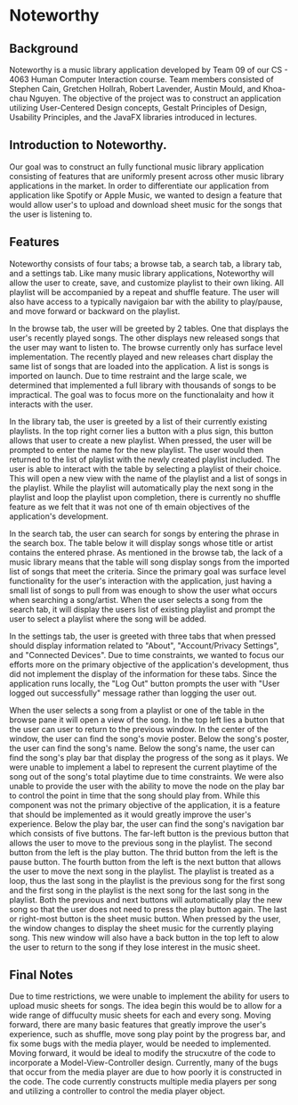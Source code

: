 # Noteworthy

## Background
Noteworthy is a music library application developed by Team 09 of our CS - 4063 Human Computer Interaction course. Team members consisted of Stephen Cain, Gretchen Hollrah, Robert Lavender, Austin Mould, and Khoa-chau Nguyen. The objective of the project was to construct an application utilizing User-Centered Design concepts, Gestalt Principles of Design, Usability Principles, and the JavaFX libraries introduced in lectures.

## Introduction to Noteworthy.
Our goal was to construct an fully functional music library application consisting of features that are uniformly present across other music library applications in the market. In order to differentiate our application from application like Spotify or Apple Music, we wanted to design a feature that would allow user's to upload and download sheet music for the songs that the user is listening to. 

## Features
Noteworthy consists of four tabs; a browse tab, a search tab, a library tab, and a settings tab. Like many music library applications, Noteworthy will allow the user to create, save, and customize playlist to their own liking. All playlist will be accompanied by a repeat and shuffle feature. The user will also have access to a typically navigaion bar with the ability to play/pause, and move forward or backward on the playlist.

In the browse tab, the user will be greeted by 2 tables. One that displays the user's recently played songs. The other displays new released songs that the user may want to listen to. The browse currently only has surface level implementation. The recently played and new releases chart display the same list of songs that are loaded into the application. A list is songs is imported on launch. Due to time restraint and the large scale, we determined that implemented a full library with thousands of songs to be impractical. The goal was to focus more on the functionalaity and how it interacts with the user. 

In the library tab, the user is greeted by a list of their currently existing playlists. In the top right corner lies a button with a plus sign, this button allows that user to create a new playlist. When pressed, the user will be prompted to enter the name for the new playlist. The user would then returned to the list of playlist with the newly created playlist included. The user is able to interact with the table by selecting a playlist of their choice. This will open a new view with the name of the playlist and a list of songs in the playlist. While the playlist will automatically play the next song in the playlist and loop the playlist upon completion, there is currently no shuffle feature as we felt that it was not one of th emain objectives of the application's development. 

In the search tab, the user can search for songs by entering the phrase in the search box. The table below it will display songs whose title or artist contains the entered phrase. As mentioned in the browse tab, the lack of a music library means that the table will song display songs from the imported list of songs that meet the criteria. Since the primary goal was surface level functionality for the user's interaction with the application, just having a small list of songs to pull from was enough to show the user what occurs when searching a song/artist. When the user selects a song from the search tab, it will display the users list of existing playlist and prompt the user to select a playlist where the song will be added. 

In the settings tab, the user is greeted with three tabs that when pressed should display information related to "About", "Account/Privacy Settings", and "Connected Devices". Due to time constraints, we wanted to focus our efforts more on the primary objective of the application's development, thus did not implement the display of the information for these tabs. Since the application runs locally, the "Log Out" button prompts the user with "User logged out successfully" message rather than logging the user out. 

When the user selects a song from a playlist or one of the table in the browse pane it will open a view of the song. In the top left lies a button that the user can user to return to the previous window. In the center of the window, the user can find the song's movie poster. Below the song's poster, the user can find the song's name. Below the song's name, the user can find the song's play bar that display the progress of the song as it plays. We were unable to implement a label to represent the current playtime of the song out of the song's total playtime due to time constraints. We were also unable to provide the user with the ability to move the node on the play bar to control the point in time that the song should play from. While this component was not the primary objective of the application, it is a feature that should be implemented as it would greatly improve the user's experience. Below the play bar, the user can find the song's navigation bar which consists of five buttons. The far-left button is the previous button that allows the user to move to the previous song in the playlist. The second button from the left is the play button. The thrid button from the left is the pause button. The fourth button from the left is the next button that allows the user to move the next song in the playlist. The playlist is treated as a loop, thus the last song in the playlist is the previous song for the first song and the first song in the playlist is the next song for the last song in the playlist. Both the previous and next buttons will automatically play the new song so that the user does not need to press the play button again. The last or right-most button is the sheet music button. When pressed by the user, the window changes to display the sheet music for the currently playing song. This new window will also have a back button in the top left to alow the user to return to the song if they lose interest in the music sheet. 

## Final Notes
Due to time restrictions, we were unable to implement the ability for users to upload music sheets for songs. The idea begin this would be to allow for a wide range of diffuculty music sheets for each and every song. Moving forward, there are many basic features that greatly improve the user's experience, such as shuffle, move song play point by the progress bar, and fix some bugs with the media player, would be needed to implemented. Moving forward, it would be ideal to modify the strucxutre of the code to incorporate a Model-View-Controller design. Currently, many of the bugs that occur from the media player are due to how poorly it is constructed in the code. The code currently constructs multiple media players per song and utilizing a controller to control the media player object. 
